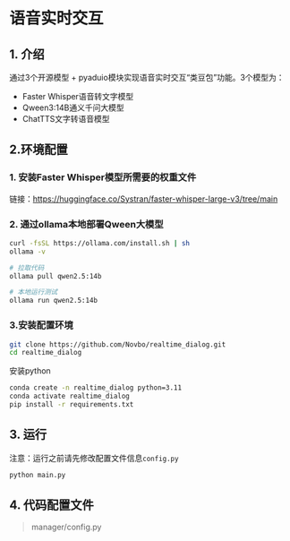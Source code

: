 # 语音实时交互

## 1. 介绍

通过3个开源模型 + pyaduio模块实现语音实时交互“类豆包”功能。3个模型为：

- Faster Whisper语音转文字模型
- Qween3:14B通义千问大模型
- ChatTTS文字转语音模型

## 2.环境配置

### 1. 安装Faster Whisper模型所需要的权重文件

链接：https://huggingface.co/Systran/faster-whisper-large-v3/tree/main

### 2. 通过ollama本地部署Qween大模型

```bash
curl -fsSL https://ollama.com/install.sh | sh
ollama -v

# 拉取代码
ollama pull qwen2.5:14b

# 本地运行测试
ollama run qwen2.5:14b
```

### 3.安装配置环境

```bash
git clone https://github.com/Novbo/realtime_dialog.git
cd realtime_dialog
```

安装python

```bash
conda create -n realtime_dialog python=3.11
conda activate realtime_dialog
pip install -r requirements.txt
```

## 3. 运行

注意：运行之前请先修改配置文件信息`config.py`

```bash
python main.py
```

## 4. 代码配置文件

> manager/config.py